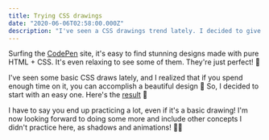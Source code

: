 ```yaml
---
title: Trying CSS drawings
date: "2020-06-06T02:58:00.000Z"
description: "I've seen a CSS drawings trend lately. I decided to give it a shot."
---
```


Surfing the [CodePen][codepen] site, it's easy to find stunning designs made with pure HTML + CSS. It's even relaxing to see some of them. They're just perfect! 🤩

I've seen some basic CSS draws lately, and I realized that if you spend enough time on it, you can accomplish a beautiful design 💅
So, I decided to start with an easy one. Here's the [result][codepen-demo] 💟

I have to say you end up practicing a lot, even if it's a basic drawing! I'm now looking forward to doing some more and include other concepts I didn't practice here, as shadows and animations! 💃✨

[codepen]: https://codepen.io
[codepen-demo]: https://codepen.io/elianalopezv/pen/rNxVpOG
